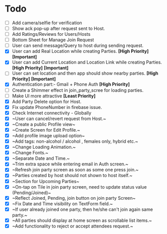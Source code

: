 # Todo
- [ ] Add camera/selfie for verification
- [ ] Show ack pop-up after request sent to Host.
- [ ] Add Ratings/Reviews for Users/Hosts
- [ ] Bottom Sheet for Manage Join Request
- [ ] User can send message/Query to host during sending request.
- [X] User can add Real Location while creating Parties. **[High Priority]** **[Important]**
- [X] User can add Current Location and Location Link while creating Parties. **[High Priority]** **[Important]**
- [ ] User can set location and then app should show nearby parties. **[High Priority]** **[Important]**
- [X] Authentication part:- Gmail + Phone Auth **[High Priority]**
- [ ] Create a Shimmer effect in join_party_scree for loading parties.
- [ ] Make UI more attractive **[Least Priority]**
- [X] Add Party Delete option for Host.
- [X] Fix update PhoneNumber in firebase issue.
- [X] Check Internet connectivity - Globally
- [X] ~User can cancel/revert request from Host.~
- [X] ~Create a public Profile view~
- [X] ~Create Screen for Edit Profile.~
- [X] ~Add profile image upload option~
- [X] ~Add tags: non-alcohol / alcohol , females only, hybrid etc.~
- [X] ~Change Loading Animation.~
- [X] ~Change Fonts.~
- [X] ~Separate Date and Time.~
- [X] ~Trim extra space while entering email in Auth screen.~
- [X] ~Refresh join party screen as soon as some one press join.~
- [X] ~Parties created by host should not shown to host itself.~
- [X] ~Section for Upcoming Parties~
- [X] ~On-tap on Tile in join party screen, need to update status value (Pending/Joined)~
- [X] ~Reflect Joined, Pending, join button on join party Screen~
- [x] ~Fix Date and Time visibility on TextForm field.~
- [X] ~If user already joined one party, then he/she can't join again same party.~
- [X] ~All parties should display at home screen as scrollable list items.~
- [X] ~Add functionality to reject or accept attendees request.~
